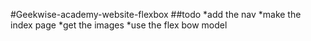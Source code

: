 #Geekwise-academy-website-flexbox
##todo
    *add the nav
    *make the index page
    *get the images
    *use the flex bow model